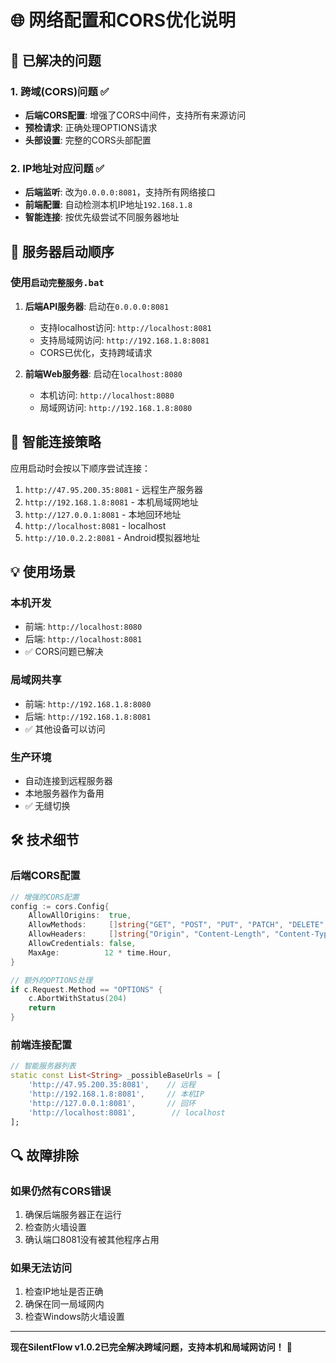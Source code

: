 # 🌐 网络配置和CORS优化说明

## 🔧 已解决的问题

### 1. 跨域(CORS)问题 ✅
- **后端CORS配置**: 增强了CORS中间件，支持所有来源访问
- **预检请求**: 正确处理OPTIONS请求
- **头部设置**: 完整的CORS头部配置

### 2. IP地址对应问题 ✅
- **后端监听**: 改为`0.0.0.0:8081`，支持所有网络接口
- **前端配置**: 自动检测本机IP地址`192.168.1.8`
- **智能连接**: 按优先级尝试不同服务器地址

## 🚀 服务器启动顺序

### 使用`启动完整服务.bat`
1. **后端API服务器**: 启动在`0.0.0.0:8081`
   - 支持localhost访问: `http://localhost:8081`
   - 支持局域网访问: `http://192.168.1.8:8081`
   - CORS已优化，支持跨域请求

2. **前端Web服务器**: 启动在`localhost:8080`
   - 本机访问: `http://localhost:8080`
   - 局域网访问: `http://192.168.1.8:8080`

## 🔄 智能连接策略

应用启动时会按以下顺序尝试连接：
1. `http://47.95.200.35:8081` - 远程生产服务器
2. `http://192.168.1.8:8081` - 本机局域网地址
3. `http://127.0.0.1:8081` - 本地回环地址
4. `http://localhost:8081` - localhost
5. `http://10.0.2.2:8081` - Android模拟器地址

## 💡 使用场景

### 本机开发
- 前端: `http://localhost:8080`
- 后端: `http://localhost:8081`
- ✅ CORS问题已解决

### 局域网共享
- 前端: `http://192.168.1.8:8080`
- 后端: `http://192.168.1.8:8081`
- ✅ 其他设备可以访问

### 生产环境
- 自动连接到远程服务器
- 本地服务器作为备用
- ✅ 无缝切换

## 🛠️ 技术细节

### 后端CORS配置
```go
// 增强的CORS配置
config := cors.Config{
    AllowAllOrigins:  true,
    AllowMethods:     []string{"GET", "POST", "PUT", "PATCH", "DELETE", "HEAD", "OPTIONS"},
    AllowHeaders:     []string{"Origin", "Content-Length", "Content-Type", "Authorization", "Accept", "X-Requested-With"},
    AllowCredentials: false,
    MaxAge:          12 * time.Hour,
}

// 额外的OPTIONS处理
if c.Request.Method == "OPTIONS" {
    c.AbortWithStatus(204)
    return
}
```

### 前端连接配置
```dart
// 智能服务器列表
static const List<String> _possibleBaseUrls = [
    'http://47.95.200.35:8081',    // 远程
    'http://192.168.1.8:8081',     // 本机IP
    'http://127.0.0.1:8081',       // 回环
    'http://localhost:8081',        // localhost
];
```

## 🔍 故障排除

### 如果仍然有CORS错误
1. 确保后端服务器正在运行
2. 检查防火墙设置
3. 确认端口8081没有被其他程序占用

### 如果无法访问
1. 检查IP地址是否正确
2. 确保在同一局域网内
3. 检查Windows防火墙设置

---
**现在SilentFlow v1.0.2已完全解决跨域问题，支持本机和局域网访问！** 🎉
